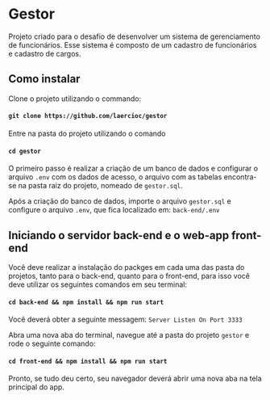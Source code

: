 # Gestor

Projeto criado para o desafio de desenvolver um sistema de gerenciamento de funcionários.
Esse sistema é composto de um cadastro de funcionários e cadastro de cargos.

## Como instalar

Clone o projeto utilizando o commando:

#### `git clone https://github.com/laercioc/gestor`

Entre na pasta do projeto utilizando o comando

#### `cd gestor`

O primeiro passo é realizar a criação de um banco de dados e configurar o arquivo `.env` com os dados de acesso, o arquivo com as tabelas encontra-se na pasta raiz do projeto, nomeado de `gestor.sql`.

Após a criação do banco de dados, importe o arquivo `gestor.sql` e configure o arquivo `.env`, que fica localizado em: `back-end/.env`

## Iniciando o servidor back-end e o web-app front-end

Você deve realizar a instalação do packges em cada uma das pasta do projetos, tanto para o back-end, quanto para o front-end, para isso você deve utilizar os seguintes comandos em seu terminal:

#### `cd back-end && npm install && npm run start`

Você deverá obter a seguinte messagem: `Server Listen On Port 3333`

Abra uma nova aba do terminal, navegue até a pasta do projeto `gestor` e rode o seguinte comando:

#### `cd front-end && npm install && npm run start`

Pronto, se tudo deu certo, seu navegador deverá abrir uma nova aba na tela principal do app.
